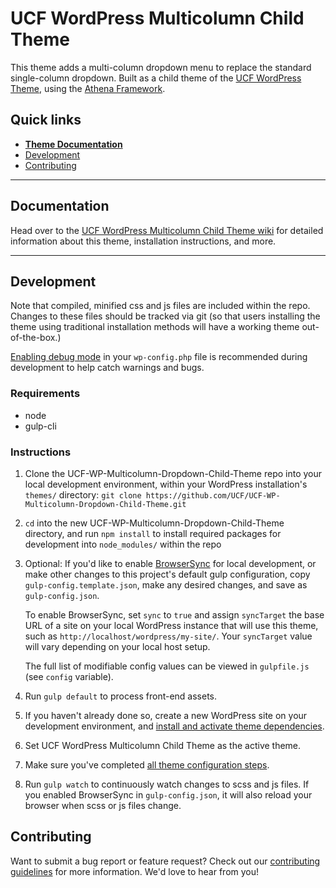 # UCF WordPress Multicolumn Child Theme

This theme adds a multi-column dropdown menu to replace the standard single-column dropdown.  Built as a child theme of the [UCF WordPress Theme](https://github.com/UCF/UCF-WordPress-Theme), using the [Athena Framework](https://ucf.github.io/Athena-Framework/).

## Quick links

* [**Theme Documentation**](https://github.com/UCF/UCF-WP-Multicolumn-Dropdown-Child-Theme/wiki)
* [Development](#development)
* [Contributing](#contributing)

-----

## Documentation

Head over to the [UCF WordPress Multicolumn Child Theme wiki](https://github.com/UCF/UCF-WP-Multicolumn-Dropdown-Child-Theme/wiki) for detailed information about this theme, installation instructions, and more.

-----

## Development

Note that compiled, minified css and js files are included within the repo.  Changes to these files should be tracked via git (so that users installing the theme using traditional installation methods will have a working theme out-of-the-box.)

[Enabling debug mode](https://codex.wordpress.org/Debugging_in_WordPress) in your `wp-config.php` file is recommended during development to help catch warnings and bugs.

### Requirements
* node
* gulp-cli

### Instructions
1. Clone the UCF-WP-Multicolumn-Dropdown-Child-Theme repo into your local development environment, within your WordPress installation's `themes/` directory: `git clone https://github.com/UCF/UCF-WP-Multicolumn-Dropdown-Child-Theme.git`
2. `cd` into the new UCF-WP-Multicolumn-Dropdown-Child-Theme directory, and run `npm install` to install required packages for development into `node_modules/` within the repo
3. Optional: If you'd like to enable [BrowserSync](https://browsersync.io) for local development, or make other changes to this project's default gulp configuration, copy `gulp-config.template.json`, make any desired changes, and save as `gulp-config.json`.

    To enable BrowserSync, set `sync` to `true` and assign `syncTarget` the base URL of a site on your local WordPress instance that will use this theme, such as `http://localhost/wordpress/my-site/`.  Your `syncTarget` value will vary depending on your local host setup.

    The full list of modifiable config values can be viewed in `gulpfile.js` (see `config` variable).
3. Run `gulp default` to process front-end assets.
4. If you haven't already done so, create a new WordPress site on your development environment, and [install and activate theme dependencies](https://github.com/UCF/UCF-WP-Multicolumn-Dropdown-Child-Theme/wiki/Installation#installation-requirements).
5. Set UCF WordPress Multicolumn Child Theme as the active theme.
6. Make sure you've completed [all theme configuration steps](https://github.com/UCF/UCF-WP-Multicolumn-Dropdown-Child-Theme/wiki/Installation#theme-configuration).
7. Run `gulp watch` to continuously watch changes to scss and js files.  If you enabled BrowserSync in `gulp-config.json`, it will also reload your browser when scss or js files change.


## Contributing

Want to submit a bug report or feature request?  Check out our [contributing guidelines](https://github.com/UCF/UCF-WP-Multicolumn-Dropdown-Child-Theme/blob/master/CONTRIBUTING.md) for more information.  We'd love to hear from you!

